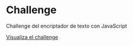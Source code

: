 # Challenge
Challenge del encriptador de texto con JavaScript 

<a href="https://jeffry-devs.github.io/Challenge/">Visualiza el challenge</a>
